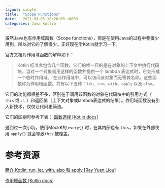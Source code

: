 ```yaml
---
layout: single
title:  "Scope Functions"
date:   2021-09-03 18:26:00 +0800
categories: Java Kotlin
---
```


虽然Java也有作用域函数（Scope functions），但是在使用Java的过程中我很少用到，所以对它的了解很少。正好现在学Kotlin就学习一下。

官方文档对作用域函数的解释如下：
>Kotlin 标准库包含几个函数，它们的唯一目的是在对象的上下文中执行代码块。当对一个对象调用这样的函数并提供一个 lambda 表达式时，它会形成一个临时作用域。
>在此作用域中，可以访问该对象而无需其名称。这些函数称为作用域函数。共有以下五种：`let`、`run`、`with`、`apply` 以及 `also`。

它们的功能都相差不多，区别在于调用该函数的对象在代码块中的引用方式（ `this` 或 `it` ）和返回值（上下文对象或lambda表达式的结果）。作用域函数没有引入新技术，仅仅让代码更简洁。

它们的区别可参考下表：
[函数选择 [Kotlin docs]](https://www.kotlincn.net/docs/reference/scope-functions.html#%E5%87%BD%E6%95%B0%E9%80%89%E6%8B%A9)

遇到过一次小坑，使用MockK的 `every{}` 时，在其内部也有 `this`。如果在外部使用 `apply{}` 就会导致`this` 被覆盖。

# 参考资源

[簡介 Kotlin: run, let, with, also 和 apply [Ray Yuan Liou]](https://louis383.medium.com/%E7%B0%A1%E4%BB%8B-kotlin-run-let-with-also-%E5%92%8C-apply-f83860207a0c)

[作用域函数 [Kotlin docs]](https://www.kotlincn.net/docs/reference/scope-functions.html)
